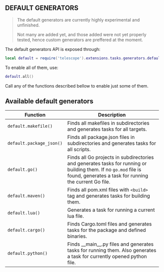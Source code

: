 ## DEFAULT GENERATORS

> The default generators are currently highly experimental and unfinished.
>
> Not many are added yet, and those added were not yet properly tested, hence
> custom generators are preffered at the moment.

The default generators API is exposed through:

```lua
local default = require('telescope').extensions.tasks.generators.default
```

To enable all of them, use:

```lua
default.all()
```

Call any of the functions described bellow to enable just some of them.

## Available default generators

| Function                 | Description                                                                                                                                                               |
| ------------------------ | ------------------------------------------------------------------------------------------------------------------------------------------------------------------------- |
| `default.makefile()`     | Finds all makefiles in subdirectories and generates tasks for all targets.                                                                                                |
| `default.package_json()` | Finds all package.json files in subdirectories and generates tasks for all scripts.                                                                                       |
| `default.go()`           | Finds all Go projects in subdirectories and generates tasks for running or building them. If no `go.mod` file is found, generates a task for running the current Go file. |
| `default.maven()`        | Finds all pom.xml files with `<build>` tag and generates tasks for building them.                                                                                         |
| `default.lua()`          | Generates a task for running a current lua file.                                                                                                                          |
| `default.cargo()`        | Finds Cargo.toml files and generates tasks for the package and defined binaries.                                                                                          |
| `default.python()`       | Finds \_\_main\_\_.py files and generates tasks for running them. Also generates a task for currently opened python file.                                                 |
